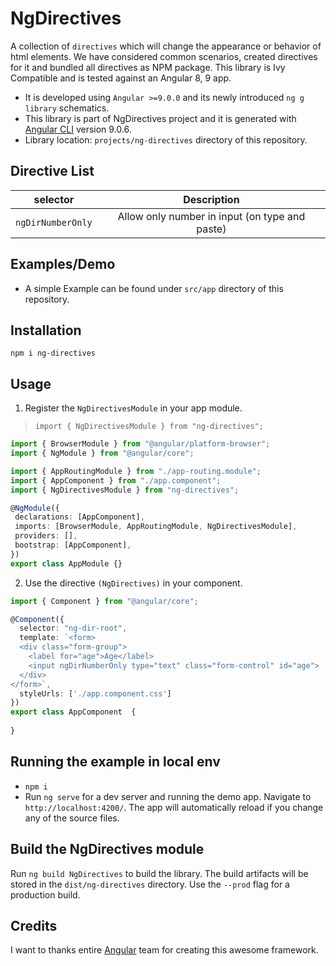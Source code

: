 # NgDirectives

A collection of `directives` which will change the appearance or behavior of html elements. We have considered common scenarios, created directives for it and bundled all directives as NPM package.  This library is Ivy Compatible and is tested against an Angular 8, 9 app. 

* It is developed using `Angular >=9.0.0` and its newly introduced `ng g library` schematics.
* This library is part of NgDirectives project and it is generated with [Angular CLI](https://github.com/angular/angular-cli) version 9.0.6.
* Library location: `projects/ng-directives` directory of this repository.

## Directive List 

| selector          |                 Description                     |  
| ------------------| :---------------------------------------------: |
| `ngDirNumberOnly` | Allow only number in input (on type and paste)  | 



## Examples/Demo

* A simple Example can be found under `src/app` directory of this repository. 

## Installation

`npm i ng-directives`

## Usage

1) Register the `NgDirectivesModule` in your app module.
 > `import { NgDirectivesModule } from "ng-directives";`

 ```typescript
 import { BrowserModule } from "@angular/platform-browser";
import { NgModule } from "@angular/core";

import { AppRoutingModule } from "./app-routing.module";
import { AppComponent } from "./app.component";
import { NgDirectivesModule } from "ng-directives";

@NgModule({
  declarations: [AppComponent],
  imports: [BrowserModule, AppRoutingModule, NgDirectivesModule],
  providers: [],
  bootstrap: [AppComponent],
})
export class AppModule {}

 ```

 2) Use the directive `(NgDirectives)` in your component.

```typescript
import { Component } from "@angular/core";

@Component({
  selector: "ng-dir-root",
  template: `<form>
  <div class="form-group">
    <label for="age">Age</label>
    <input ngDirNumberOnly type="text" class="form-control" id="age">
  </div>
</form>`,
  styleUrls: ['./app.component.css']
})
export class AppComponent  {
  
}
```

## Running the example in local env

* `npm i`
* Run `ng serve` for a dev server and running the demo app. Navigate to `http://localhost:4200/`. The app will automatically reload if you change any of the source files.


## Build the NgDirectives module

Run `ng build NgDirectives` to build the library. The build artifacts will be stored in the `dist/ng-directives` directory. Use the `--prod` flag for a production build.


## Credits

I want to thanks entire [Angular](https://angular.io) team for creating this awesome framework.
